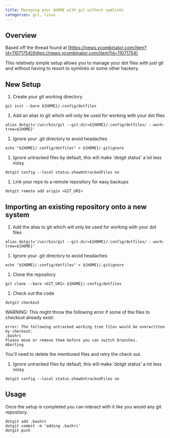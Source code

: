 ```yaml
---
title: Managing your $HOME with git without symlinks
categories: git, linux
---
```


## Overview

Based off the thread found at [https://news.ycombinator.com/item?id=11071754](https://news.ycombinator.com/item?id=11071754)

This relatively simple setup allows you to manage your dot files with just git and without having to resort to symlinks or some other hackery.

## New Setup

1. Create your git working directory
  ~~~
git init --bare ${HOME}/.config/dotfiles
  ~~~
1. Add an alias to git which will only be used for working with your dot files
  ~~~
alias dotgit='/usr/bin/git --git-dir=${HOME}/.config/dotfiles/ --work-tree=${HOME}'
  ~~~
1. Ignore your .git directory to avoid headaches
  ~~~
echo "${HOME}/.config/dotfiles" > ${HOME}/.gitignore
  ~~~
1. Ignore untracked files by default, this will make 'dotgit status' a lot less noisy
  ~~~
dotgit config --local status.showUntrackedFiles no
  ~~~
1. Link your repo to a remote repository for easy backups
  ~~~
dotgit remote add origin <GIT_URI>
  ~~~

## Importing an existing repository onto a new system

1. Add the alias to git which will only be used for working with your dot files
  ~~~
alias dotgit='/usr/bin/git --git-dir=${HOME}/.config/dotfiles/ --work-tree=${HOME}'
  ~~~
1. Ignore your .git directory to avoid headaches
  ~~~
echo "${HOME}/.config/dotfiles" > ${HOME}/.gitignore
  ~~~
1. Clone the repository
  ~~~
git clone --bare <GIT_URI> ${HOME}/.config/dotfiles
  ~~~
1. Check out the code
  ~~~
dotgit checkout
  ~~~
  WARNING: This might throw the following error if some of the files to checkout already exist:
  ~~~
error: The following untracked working tree files would be overwritten by checkout:
  .bashrc
Please move or remove them before you can switch branches.
Aborting
  ~~~
  You'll need to delete the mentioned files and retry the check out.
1. Ignore untracked files by default, this will make 'dotgit status' a lot less noisy
  ~~~
dotgit config --local status.showUntrackedFiles no
  ~~~

## Usage

Once the setup is completed you can interact with it like you would any git repository.

~~~
dotgit add .bashrc
dotgit commit -m 'adding .bashrc'
dotgit push
~~~
